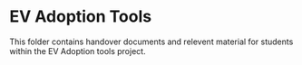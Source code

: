 # EV Adoption Tools


This folder contains handover documents and relevent material for students within the EV Adoption tools project.
